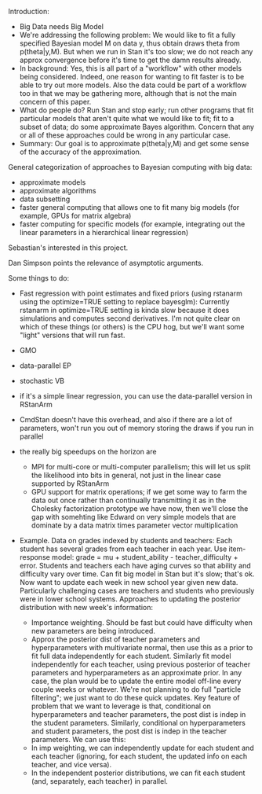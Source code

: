 Introduction:
- Big Data needs Big Model
- We're addressing the following problem:  We would like to fit a fully specified Bayesian model M on data y, thus obtain draws theta from p(theta|y,M).  But when we run in Stan it's too slow; we do not reach any approx convergence before it's time to get the damn results already.
- In background:  Yes, this is all part of a "workflow" with other models being considered.  Indeed, one reason for wanting to fit faster is to be able to try out more models.  Also the data could be part of a workflow too in that we may be gathering more, although that is not the main concern of this paper.
- What do people do?  Run Stan and stop early; run other programs that fit particular models that aren't quite what we would like to fit; fit to a subset of data; do some approximate Bayes algorithm.  Concern that any or all of these approaches could be wrong in any particular case.
- Summary:  Our goal is to approximate p(theta|y,M) and get some sense of the accuracy of the approximation.

General categorization of approaches to Bayesian computing with big data:
- approximate models
- approximate algorithms
- data subsetting
- faster general computing that allows one to fit many big models (for example, GPUs for matrix algebra)
- faster computing for specific models (for example, integrating out the linear parameters in a hierarchical linear regression)

Sebastian's interested in this project.

Dan Simpson points the relevance of asymptotic arguments.

Some things to do:

- Fast regression with point estimates and fixed priors (using rstanarm using the optimize=TRUE setting to replace bayesglm):  Currently rstanarm in optimize=TRUE setting is kinda slow because it does simulations and computes second derivatives.  I'm not quite clear on which of these things (or others) is the CPU hog, but we'll want some "light" versions that will run fast.

- GMO

- data-parallel EP

- stochastic VB

- if it's a simple linear regression, you can use the data-parallel version in RStanArm

- CmdStan doesn't have this overhead, and also if there are a lot of parameters, won't run you out of memory storing the draws if you run in parallel

- the really big speedups on the horizon are
    - MPI for multi-core or multi-computer parallelism;  this will let us split the likelihood into bits in general, not just in the linear case supported by RStanArm
    - GPU support for matrix operations;  if we get some way to farm the data out once rather than continually transmitting it as in the Cholesky factorization prototype we have now, then we'll close the gap with somehting like Edward on very simple models that are dominate by a data matrix times parameter vector multiplication

- Example.  Data on grades indexed by students and teachers:  Each student has several grades from each teacher in each year.  Use item-response model:  grade = mu + student_ability - teacher_difficulty + error.  Students and teachers each have aging curves so that ability and difficulty vary over time.  Can fit big model in Stan but it's slow; that's ok.  Now want to update each week in new school year given new data.  Particularly challenging cases are teachers and students who previously were in lower school systems.  Approaches to updating the posterior distribution with new week's information:
   - Importance weighting.  Should be fast but could have difficulty when new parameters are being introduced.
   - Approx the posterior dist of teacher parameters and hyperparameters with multivariate normal, then use this as a prior to fit full data independently for each student.  Similarly fit model independently for each teacher, using previous posterior of teacher parameters and hyperparameters as an approximate prior.
In any case, the plan would be to update the entire model off-line every couple weeks or whatever.  We're not planning to do full "particle filtering"; we just want to do these quick updates.
Key feature of problem that we want to leverage is that, conditional on hyperparameters and teacher parameters, the post dist is indep in the student parameters.  Similarly, conditional on hyperparameters and student parameters, the post dist is indep in the teacher parameters.  We can use this:
   - In imp weighting, we can independently update for each student and each teacher (ignoring, for each student, the updated info on each teacher, and vice versa).
   - In the independent posterior distributions, we can fit each student (and, separately, each teacher) in parallel.